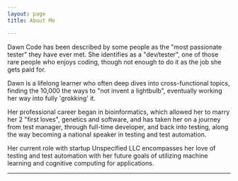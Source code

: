 ```yaml
---
layout: page
title: About Me

---
```


Dawn Code has been described by some people as the "most passionate tester" they have ever met. She identifies as a "dev/tester", one of those rare people who enjoys coding, though not enough to do it as the job she gets paid for.

Dawn is a lifelong learner who often deep dives into cross-functional topics, finding the 10,000 the ways to "not invent a lightbulb", eventually working her way into fully 'grokking' it.

Her professional career began in bioinformatics, which allowed her to marry her 2 "first loves", genetics and software, and has taken her on a journey from test manager, through full-time developer, and back into testing, along the way becoming a national speaker in testing and test automation.

Her current role with startup Unspecified LLC encompasses her love of testing and test automation with her future goals of utilizing machine learning and cognitive computing for applications.

---
